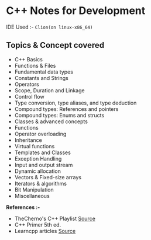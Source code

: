 # C++ Notes for Development

IDE Used :- `Clion(on linux-x86_64)`

## Topics & Concept covered
- C++ Basics
- Functions & Files
- Fundamental data types
- Constants and Strings
- Operators
- Scope, Duration and Linkage
- Control flow
- Type conversion, type aliases, and type deduction
- Compound types: References and pointers
- Compound types: Enums and structs
- Classes & advanced concepts
- Functions
- Operator overloading
- Inheritance
- Virtual functions
- Templates and Classes
- Exception Handling
- Input and output stream
- Dynamic allocation
- Vectors & Fixed-size arrays
- Iterators & algorithms
- Bit Manipulation
- Miscellaneous

**References :-**
- TheCherno's C++ Playlist [Source](https://www.youtube.com/playlist?list=PLlrATfBNZ98dudnM48yfGUldqGD0S4FFb) 
- C++ Primer 5th ed.
- Learncpp articles [Source](https://learncpp.com)